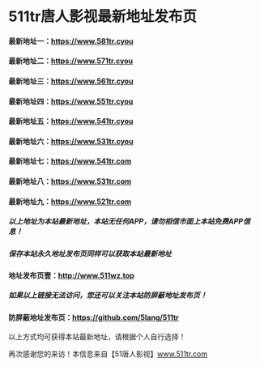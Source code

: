 # 511tr唐人影视最新地址发布页
#### 最新地址一：https://www.581tr.cyou
#### 最新地址二：https://www.571tr.cyou
#### 最新地址三：https://www.561tr.cyou
#### 最新地址四：https://www.551tr.cyou
#### 最新地址五：https://www.541tr.cyou
#### 最新地址六：https://www.531tr.cyou
#### 最新地址七：https://www.541tr.com
#### 最新地址八：https://www.531tr.com
#### 最新地址九：https://www.521tr.com
##### 以上地址为本站最新地址，本站无任何APP，请勿相信市面上本站免费APP信息！
##### 保存本站永久地址发布页同样可以获取本站最新地址
#### 地址发布页壹：http://www.511wz.top

##### 如果以上链接无法访问，您还可以关注本站防屏蔽地址发布页！
#### 防屏蔽地址发布页：https://github.com/5lang/511tr

以上方式均可获得本站最新地址，请根据个人自行选择！

再次感谢您的来访！本信息来自【51唐人影视】www.511tr.com
